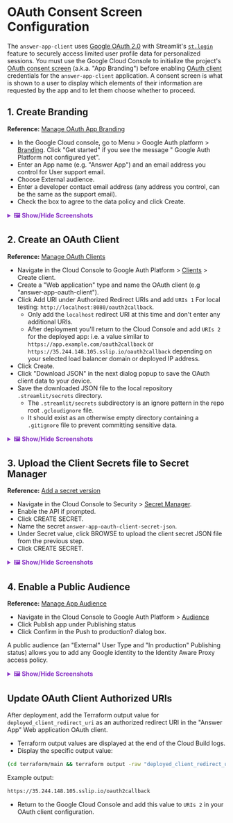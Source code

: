 # OAuth Consent Screen Configuration

The `answer-app-client` uses [Google OAuth 2.0](https://developers.google.com/identity/protocols/oauth2) with Streamlit's [`st.login`](https://docs.streamlit.io/develop/api-reference/user/st.login) feature to securely access limited user profile data for personalized sessions. You must use the Google Cloud Console to initialize the project's [OAuth consent screen](https://developers.google.com/workspace/guides/configure-oauth-consent) (a.k.a. "App Branding") before enabling [OAuth client](https://support.google.com/cloud/answer/15549257) credentials for the `answer-app-client` application. A consent screen is what is shown to a user to display which elements of their information are requested by the app and to let them choose whether to proceed.

## 1. Create Branding

**Reference:** [Manage OAuth App Branding](https://support.google.com/cloud/answer/15549049)

- In the Google Cloud console, go to Menu > Google Auth platform > [Branding](https://console.cloud.google.com/auth/branding). Click "Get started" if you see the message " Google Auth Platform not configured yet".
- Enter an App name (e.g. "Answer App") and an email address you control for User support email.
- Choose External audience.
- Enter a developer contact email address (any address you control, can be the same as the support email).
- Check the box to agree to the data policy and click Create.

<details>
<summary style="cursor: pointer; font-weight: bold; color: #8833c5;">
🖼️ Show/Hide Screenshots
</summary>

<div style="margin-top: 10px;">

![Get started](../../assets/get_started.png)
![App name](../../assets/app_name.png)
![External audience](../../assets/external_audience.png)
![Create branding](../../assets/create_branding.png)

</div>
</details>

## 2. Create an OAuth Client

**Reference:** [Manage OAuth Clients](https://support.google.com/cloud/answer/15549257)

- Navigate in the Cloud Console to Google Auth Platform > [Clients](https://console.cloud.google.com/auth/clients) > Create client.
- Create a "Web application" type and name the OAuth client (e.g "answer-app-oauth-client").
- Click Add URI under Authorized Redirect URIs and add `URIs 1` For local testing: `http://localhost:8080/oauth2callback`.
    - Only add the `localhost` redirect URI at this time and don't enter any additional URIs.
    - After deployment you'll return to the Cloud Console and add `URIs 2` for the deployed app: i.e. a value similar to `https://app.example.com/oauth2callback` or `https://35.244.148.105.sslip.io/oauth2callback` depending on your selected load balancer domain or deployed IP address.
- Click Create.
- Click "Download JSON" in the next dialog popup to save the OAuth client data to your device.
- Save the downloaded JSON file to the local repository `.streamlit/secrets` directory.
    - The `.streamlit/secrets` subdirectory is an ignore pattern in the repo root `.gcloudignore` file.
    - It should exist as an otherwise empty directory containing a `.gitignore` file to prevent committing sensitive data.

<details>
<summary style="cursor: pointer; font-weight: bold; color: #8833c5;">
🖼️ Show/Hide Screenshots
</summary>

<div style="margin-top: 10px;">

![Create client](../../assets/create_client.png)
![OAuth web client](../../assets/oauth_web_client.png)
![Download OAuth data](../../assets/download_oauth_data.png)

</div>
</details>

## 3. Upload the Client Secrets file to Secret Manager

**Reference:** [Add a secret version](https://cloud.google.com/secret-manager/docs/add-secret-version)

- Navigate in the Cloud Console to Security > [Secret Manager](https://console.cloud.google.com/security/secret-manager).
- Enable the API if prompted.
- Click CREATE SECRET.
- Name the secret `answer-app-oauth-client-secret-json`.
- Under Secret value, click BROWSE to upload the client secret JSON file from the previous step.
- Click CREATE SECRET.

<details>
<summary style="cursor: pointer; font-weight: bold; color: #8833c5;">
🖼️ Show/Hide Screenshots
</summary>

<div style="margin-top: 10px;">

![Create secret start](../../assets/create_secret_start.png)
![Create secret finish](../../assets/create_secret_finish.png)

</div>
</details>

## 4. Enable a Public Audience

**Reference:** [Manage App Audience](https://support.google.com/cloud/answer/15549945)

- Navigate in the Cloud Console to Google Auth Platform > [Audience](https://console.cloud.google.com/auth/audience)
- Click Publish app under Publishing status
- Click Confirm in the Push to production? dialog box.

A public audience (an "External" User Type and "In production" Publishing status) allows you to add any Google identity to the Identity Aware Proxy access policy.

<details>
<summary style="cursor: pointer; font-weight: bold; color: #8833c5;">
🖼️ Show/Hide Screenshots
</summary>

<div style="margin-top: 10px;">

![Publish](../../assets/publish.png)
![Push to production](../../assets/push_to_production.png)

</div>
</details>

## Update OAuth Client Authorized URIs

After deployment, add the Terraform output value for `deployed_client_redirect_uri` as an authorized redirect URI in the "Answer App" Web application OAuth client.

- Terraform output values are displayed at the end of the Cloud Build logs.
- Display the specific output value:
```sh
(cd terraform/main && terraform output -raw "deployed_client_redirect_uri")
```

Example output:
```txt
https://35.244.148.105.sslip.io/oauth2callback
```

- Return to the Google Cloud Console and add this value to `URIs 2` in your OAuth client configuration.